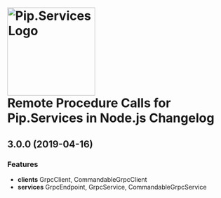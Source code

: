 # <img src="https://uploads-ssl.webflow.com/5ea5d3315186cf5ec60c3ee4/5edf1c94ce4c859f2b188094_logo.svg" alt="Pip.Services Logo" width="200"> <br/> Remote Procedure Calls for Pip.Services in Node.js Changelog

## <a name="3.0.0"></a> 3.0.0 (2019-04-16)

### Features
* **clients** GrpcClient, CommandableGrpcClient
* **services** GrpcEndpoint, GrpcService, CommandableGrpcService
